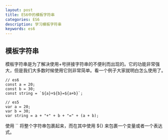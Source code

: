 ```yaml
---
layout: post
title: ES6中的模板字符串
categories: ES6
description: 学习模板字符串
keywords: es6
---
```


## 模板字符串

模板字符串是为了解决使用+号拼接字符串的不便利而出现的。它的功能非常强大，但是我们大多数时候使用它则非常简单。看一个例子大家就明白怎么使用了。

    // es6
    const a = 20;
    const b = 30;
    const string = `${a}+${b}=${a+b}`;

    // es5
    var a = 20;
    var b = 30;
    var string = a + "+" + b + "=" + (a + b);

使用 \`\` 将整个字符串包裹起来，而在其中使用 ${} 来包裹一个变量或者一个表达式。

